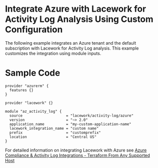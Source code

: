 # Integrate Azure with Lacework for Activity Log Analysis Using Custom Configuration

The following example integrates an Azure tenant and the default subscription with Lacework for Activity Log analysis. This example customizes the integration using module inputs.

# Sample Code

```hcl
provider "azurerm" {
  features {}
}

provider "lacework" {}

module "az_activity_log" {
  source                    = "lacework/activity-log/azure"
  version                   = "~> 2.0"
  application_name          = "my-custom-application-name"
  lacework_integration_name = "custom name"
  prefix                    = "customprefix"
  location                  = "Central US"
}
```

For detailed information on integrating Lacework with Azure see [Azure Compliance & Activity Log Integrations - Terraform From Any Supported Host](https://support.lacework.com/hc/en-us/articles/360058966313-Azure-Compliance-Activity-Log-Integrations-Terraform-From-Any-Supported-Host)
